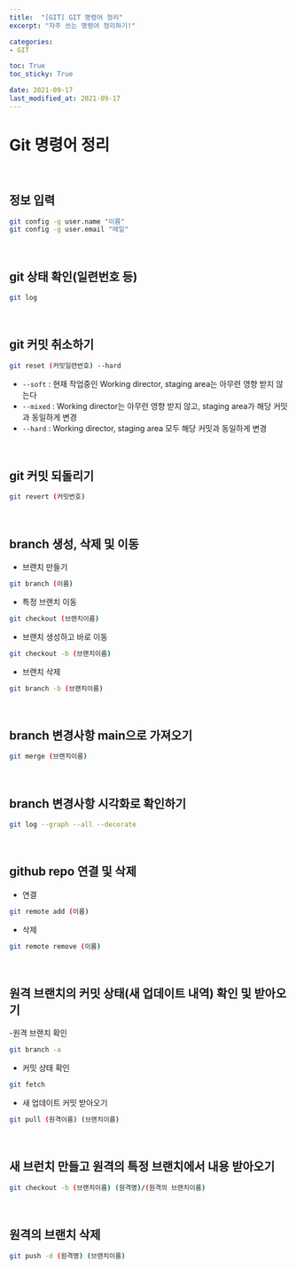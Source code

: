 ```yaml
---
title:  "[GIT] GIT 명령어 정리"
excerpt: "자주 쓰는 명령어 정리하기!"

categories:
- GIT

toc: True
toc_sticky: True

date: 2021-09-17
last_modified_at: 2021-09-17
---
```


# Git 명령어 정리

<br>

## 정보 입력

```bash
git config -g user.name "이름"
git config -g user.email "메일"
```

<br>

## git 상태 확인(일련번호 등)

```bash
git log
```

<br>

## git 커밋 취소하기

```bash
git reset (커밋일련번호) --hard
```

- `--soft` : 현재 작업중인 Working director, staging area는 아무련 영향 받지 않는다
- `--mixed` :  Working director는 아무런 영향 받지 않고, staging area가 해당 커밋과 동일하게 변경
- `--hard` :  Working director, staging area 모두 해당 커밋과 동일하게 변경

<br>

## git 커밋 되돌리기

```bash
git revert (커밋번호)
```

<br>

## branch 생성, 삭제 및 이동

- 브랜치 만들기
```bash
git branch (이름)
```

- 특정 브랜치 이동
```bash
git checkout (브랜치이름)
```

- 브랜치 생성하고 바로 이동
```bash
git checkout -b (브랜치이름)
```

- 브랜치 삭제
```bash
git branch -b (브랜치이름)
```

<br>

## branch 변경사항 main으로 가져오기

```bash
git merge (브랜치이름)
```

<br>

## branch 변경사항 시각화로 확인하기

```bash
git log --graph --all --decorate
```

<br>

## github repo 연결 및 삭제

- 연결
  
```bash
git remote add (이름)
```

- 삭제
```bash
git remote remove (이름)
```
<br>

## 원격 브랜치의 커밋 상태(새 업데이트 내역) 확인 및 받아오기

-원격 브랜치 확인
```bash
git branch -a
```

- 커밋 상태 확인
```bash
git fetch
```

- 새 업데이트 커밋 받아오기
```bash
git pull (원격이름) (브랜치이름)
```

<br>

## 새 브런치 만들고 원격의 특정 브랜치에서 내용 받아오기

```bash
git checkout -b (브랜치이름) (원격명)/(원격의 브랜치이름)
```

<br>

## 원격의 브랜치 삭제
```bash
git push -d (원격명) (브랜치이름)